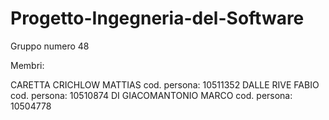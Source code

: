 # Progetto-Ingegneria-del-Software

Gruppo numero 48

Membri:

CARETTA CRICHLOW MATTIAS cod. persona: 10511352
DALLE RIVE FABIO cod. persona: 10510874
DI GIACOMANTONIO MARCO cod. persona: 10504778

